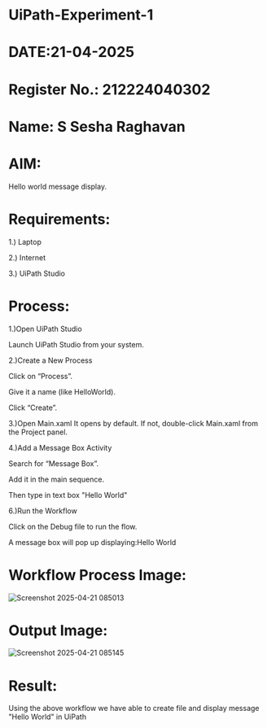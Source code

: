 # UiPath-Experiment-1
# DATE:21-04-2025
# Register No.: 212224040302
# Name: S Sesha Raghavan
# AIM:
Hello world message display.
# Requirements:
1.) Laptop

2.) Internet

3.) UiPath Studio
# Process:
1.)Open UiPath Studio

Launch UiPath Studio from your system.

2.)Create a New Process

Click on “Process”.

Give it a name (like HelloWorld).

Click “Create”.

3.)Open Main.xaml It opens by default. If not, double-click Main.xaml from the Project panel.

4.)Add a Message Box Activity

Search for “Message Box”.

Add it in the main sequence.

Then type in text box "Hello World"

6.)Run the Workflow

Click on the Debug file to run the flow.

A message box will pop up displaying:Hello World

# Workflow Process Image:

![Screenshot 2025-04-21 085013](https://github.com/user-attachments/assets/faca5ec7-cece-4320-abef-7951fdb50055)

# Output Image:

![Screenshot 2025-04-21 085145](https://github.com/user-attachments/assets/11014de9-a18c-4e57-bdab-f31b57e82a99)

# Result:

Using the above workflow we have able to create file and display message "Hello World" in UiPath
